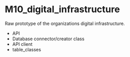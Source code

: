 # M10_digital_infrastructure
Raw prototype of the organizations digital infrastructure.

- API
- Database connector/creator class
- API client
- table_classes
